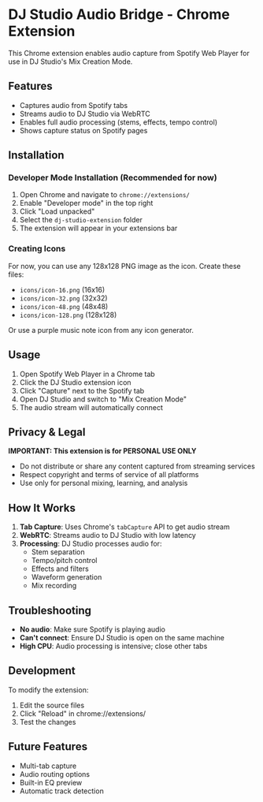 # DJ Studio Audio Bridge - Chrome Extension

This Chrome extension enables audio capture from Spotify Web Player for use in DJ Studio's Mix Creation Mode.

## Features

- Captures audio from Spotify tabs
- Streams audio to DJ Studio via WebRTC
- Enables full audio processing (stems, effects, tempo control)
- Shows capture status on Spotify pages

## Installation

### Developer Mode Installation (Recommended for now)

1. Open Chrome and navigate to `chrome://extensions/`
2. Enable "Developer mode" in the top right
3. Click "Load unpacked"
4. Select the `dj-studio-extension` folder
5. The extension will appear in your extensions bar

### Creating Icons

For now, you can use any 128x128 PNG image as the icon. Create these files:
- `icons/icon-16.png` (16x16)
- `icons/icon-32.png` (32x32)
- `icons/icon-48.png` (48x48)
- `icons/icon-128.png` (128x128)

Or use a purple music note icon from any icon generator.

## Usage

1. Open Spotify Web Player in a Chrome tab
2. Click the DJ Studio extension icon
3. Click "Capture" next to the Spotify tab
4. Open DJ Studio and switch to "Mix Creation Mode"
5. The audio stream will automatically connect

## Privacy & Legal

**IMPORTANT: This extension is for PERSONAL USE ONLY**

- Do not distribute or share any content captured from streaming services
- Respect copyright and terms of service of all platforms
- Use only for personal mixing, learning, and analysis

## How It Works

1. **Tab Capture**: Uses Chrome's `tabCapture` API to get audio stream
2. **WebRTC**: Streams audio to DJ Studio with low latency
3. **Processing**: DJ Studio processes audio for:
   - Stem separation
   - Tempo/pitch control
   - Effects and filters
   - Waveform generation
   - Mix recording

## Troubleshooting

- **No audio**: Make sure Spotify is playing audio
- **Can't connect**: Ensure DJ Studio is open on the same machine
- **High CPU**: Audio processing is intensive; close other tabs

## Development

To modify the extension:
1. Edit the source files
2. Click "Reload" in chrome://extensions/
3. Test the changes

## Future Features

- Multi-tab capture
- Audio routing options
- Built-in EQ preview
- Automatic track detection